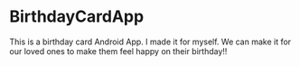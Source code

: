 # BirthdayCardApp


This is a birthday card Android App. I made it for myself. We can make it for our loved ones to make them feel happy on their birthday!!

